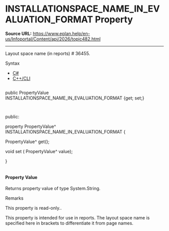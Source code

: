 # INSTALLATIONSPACE_NAME_IN_EVALUATION_FORMAT Property

**Source URL:** https://www.eplan.help/en-us/Infoportal/Content/api/2026/topic482.html

---

Layout space name (in reports) # 36455.

Syntax

- [C#](#i-syntax-CS)
- [C++/CLI](#i-syntax-CPP2005)

```
```
public PropertyValue INSTALLATIONSPACE_NAME_IN_EVALUATION_FORMAT {get; set;}
```
```

```
```
public:

property PropertyValue^ INSTALLATIONSPACE_NAME_IN_EVALUATION_FORMAT {

   PropertyValue^ get();

   void set (    PropertyValue^ value);

}
```
```

#### Property Value

Returns property value of type System.String.

Remarks

This property is read-only..

This property is intended for use in reports. The layout space name is specified here in brackets to differentiate it from page names.
